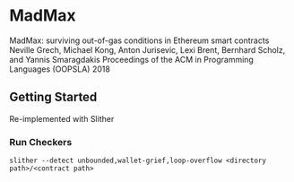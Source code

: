 # MadMax
MadMax: surviving out-of-gas conditions in Ethereum smart contracts
Neville Grech, Michael Kong, Anton Jurisevic, Lexi Brent, Bernhard Scholz, and Yannis Smaragdakis
Proceedings of the ACM in Programming Languages (OOPSLA) 2018

## Getting Started
Re-implemented with Slither

### Run Checkers
```
slither --detect unbounded,wallet-grief,loop-overflow <directory path>/<contract path>
```

